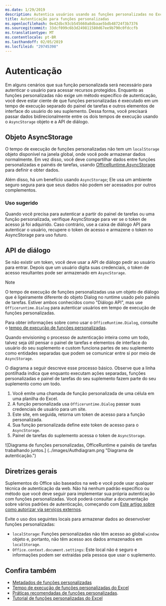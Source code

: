```yaml
---
ms.date: 1/29/2019
description: Autentica usuários usando as funções personalizadas no Excel.
title: Autenticação para funções personalizadas
ms.openlocfilehash: 0e42dbc93cb545660a8dbaae5bdb48724f3b7376
ms.sourcegitcommit: 33dcf099c6b3d249811580d67ee9b790c0fdccfb
ms.translationtype: MT
ms.contentlocale: pt-BR
ms.lasthandoff: 02/05/2019
ms.locfileid: "29745398"
---
```

# <a name="authentication"></a>Autenticação

Em alguns cenários que sua função personalizada será necessário para autenticar o usuário para acessar recursos protegidos. Enquanto as funções personalizadas não exige um método específico de autenticação, você deve estar ciente de que funções personalizadas é executado em um tempo de execução separado do painel de tarefas e outros elementos de interface do usuário do seu suplemento. Dessa forma, você precisará passar dados bidirecionalmente entre os dois tempos de execução usando o `AsyncStorage` objeto e a API de diálogo.
  
## <a name="asyncstorage-object"></a>Objeto AsyncStorage

O tempo de execução de funções personalizadas não tem um `localStorage` objeto disponível na janela global, onde você pode armazenar dados normalmente. Em vez disso, você deve compartilhar dados entre funções personalizadas e painéis de tarefas, usando [OfficeRuntime.AsyncStorage](https://docs.microsoft.com/javascript/api/office-runtime/officeruntime.asyncstorage) para definir e obter dados. 

Além disso, há um benefício usando `AsyncStorage`; Ele usa um ambiente seguro segura para que seus dados não podem ser acessados por outros complementos.  

### <a name="suggested-usage"></a>Uso sugerido

Quando você precisa para autenticar a partir do painel de tarefas ou uma função personalizada, verifique AsyncStorage para ver se o token de acesso já foi adquirido. Caso contrário, use a caixa de diálogo API para autenticar o usuário, recupere o token de acesso e armazene o token no AsyncStorage para uso futuro.

## <a name="dialog-api"></a>API de diálogo

Se não existir um token, você deve usar a API de diálogo pedir ao usuário para entrar. Depois que um usuário digita suas credenciais, o token de acesso resultantes pode ser armazenado em `AsyncStorage`.

> [!NOTE]
> O tempo de execução de funções personalizadas usa um objeto de diálogo que é ligeiramente diferente do objeto Dialog no runtime usado pelo painéis de tarefas. Estiver ambos conhecidos como "Diálogo API", mas use `Officeruntime.Dialog` para autenticar usuários em tempo de execução de funções personalizadas.

Para obter informações sobre como usar o `OfficeRuntime.Dialog`, consulte o [tempo de execução de funções personalizadas](https://docs.microsoft.com/en-us/office/dev/add-ins/excel/custom-functions-runtime?view=office-js#displaying-a-dialog-box).

Quando envisioning o processo de autenticação inteira como um todo, talvez seja útil pensar o painel de tarefas e elementos de interface do usuário do seu suplemento e custom funciona partes de seu suplemento como entidades separadas que podem se comunicar entre si por meio de `AsyncStorage`.

O diagrama a seguir descreve esse processo básico. Observe que a linha pontilhada indica que enquanto executam ações separadas, funções personalizadas e painel de tarefas do seu suplemento fazem parte do seu suplemento como um todo.

1. Você emite uma chamada de função personalizada de uma célula em uma planilha do Excel.
2. A função personalizada usa `Officeruntime.Dialog` passar suas credenciais de usuário para um site.
3. Este site, em seguida, retorna um token de acesso para a função personalizada.
4. Sua função personalizada define este token de acesso para o `AsyncStorage`.
5. Painel de tarefas do suplemento acessa o token de `AsyncStorage`.

![Diagrama de funções personalizadas, OfficeRuntime e painéis de tarefas trabalhando juntos.] (../images/Authdiagram.png "Diagrama de autenticação.")

## <a name="general-guidance"></a>Diretrizes gerais

Suplementos do Office são baseados na web e você pode usar qualquer técnica de autenticação da web. Não há nenhum padrão específico ou método que você deve seguir para implementar sua própria autenticação com funções personalizadas. Você poderá consultar a documentação sobre vários padrões de autenticação, começando com [Este artigo sobre como autorizar via serviços externos](https://docs.microsoft.com/en-us/office/dev/add-ins/develop/auth-external-add-ins?view=office-js).  

Evite o uso dos seguintes locais para armazenar dados ao desenvolver funções personalizadas:  

- `localStorage`: Funções personalizadas não têm acesso ao global `window` objeto e, portanto, não têm acesso aos dados armazenados em `localStorage`.
- `Office.context.document.settings`: Este local não é seguro e informações podem ser extraídas pela pessoa que usar o suplemento.

## <a name="see-also"></a>Confira também

* [Metadados de funções personalizadas](custom-functions-json.md)
* [Tempo de execução de funções personalizadas do Excel](custom-functions-runtime.md)
* [Práticas recomendadas de funções personalizadas](custom-functions-best-practices.md).
* [Tutorial de funções personalizadas do Excel](excel-tutorial-custom-functions.md)
